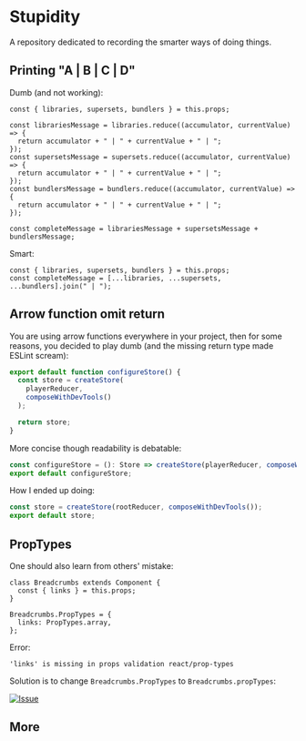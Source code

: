 # Stupidity

A repository dedicated to recording the smarter ways of doing things.

## Printing "A | B | C | D"

Dumb (and not working):

```JSX
const { libraries, supersets, bundlers } = this.props;

const librariesMessage = libraries.reduce((accumulator, currentValue) => {
  return accumulator + " | " + currentValue + " | ";
});
const supersetsMessage = supersets.reduce((accumulator, currentValue) => {
  return accumulator + " | " + currentValue + " | ";
});
const bundlersMessage = bundlers.reduce((accumulator, currentValue) => {
  return accumulator + " | " + currentValue + " | ";
});

const completeMessage = librariesMessage + supersetsMessage + bundlersMessage;
```

Smart:

```JSX
const { libraries, supersets, bundlers } = this.props;
const completeMessage = [...libraries, ...supersets, ...bundlers].join(" | ");
```

## Arrow function omit return

You are using arrow functions everywhere in your project, then for some reasons, you decided to play dumb (and the missing return type made ESLint scream):

```TypeScript
export default function configureStore() {
  const store = createStore(
    playerReducer,
    composeWithDevTools()
  );

  return store;
}
```

More concise though readability is debatable:

```TypeScript
const configureStore = (): Store => createStore(playerReducer, composeWithDevTools());
export default configureStore;
```

How I ended up doing:

```TypeScript
const store = createStore(rootReducer, composeWithDevTools());
export default store;
```

## PropTypes

One should also learn from others' mistake:

```JSX
class Breadcrumbs extends Component {
  const { links } = this.props;
}

Breadcrumbs.PropTypes = {
  links: PropTypes.array,
};
```

Error:

```Shell
'links' is missing in props validation react/prop-types
```

Solution is to change `Breadcrumbs.PropTypes` to `Breadcrumbs.propTypes`:

[![Issue](https://github.com/zw627/notes-on-stupidity/img/prop-types.jpg)](https://github.com/yannickcr/eslint-plugin-react/issues/1492)

## More
